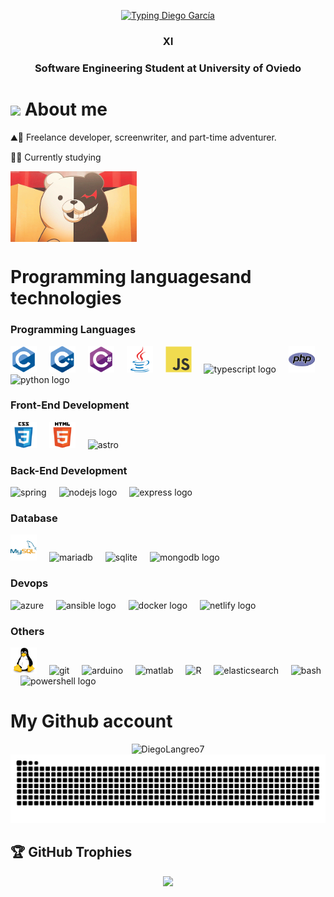 <p align="center">
  <a href="https://git.io/typing-svg">
    <img src="https://readme-typing-svg.herokuapp.com?font=Inconsolata&size=48&pause=1000&color=FFFFFF&background=0d1117&center=true&vCenter=true&width=500&height=120&lines=Diego+Garc%C3%ADa"alt="Typing Diego García"/>
  </a>
</p>

<h3 align="center">Ⅺ</h3>
<h3 align="center">Software Engineering Student at University of Oviedo</h3>



# <img src="https://cdn-icons-png.flaticon.com/512/3135/3135715.png" width="30"> About me

⛰️🌊 Freelance developer, screenwriter, and part-time adventurer.

📔🔭 Currently studying

<p style="display: flex; gap: 2em" align="center">
  <img src="Multimedia/monokuma.gif" width="40%">
</p>

# Programming languages ​​and technologies

### Programming Languages
<div align="left">
  <img src="https://raw.githubusercontent.com/devicons/devicon/master/icons/c/c-original.svg" alt="c" width="42" height="42" />
  <img width="12" />
  <img src="https://raw.githubusercontent.com/devicons/devicon/master/icons/cplusplus/cplusplus-original.svg" alt="cplusplus" width="42" height="42" />
  <img width="12" />
  <img src="https://raw.githubusercontent.com/devicons/devicon/master/icons/csharp/csharp-original.svg" alt="csharp" width="42" height="42" />
  <img width="12" />
  <img src="https://raw.githubusercontent.com/devicons/devicon/master/icons/java/java-original.svg" alt="java" width="42" height="42" />
  <img width="12" />
  <img src="https://raw.githubusercontent.com/devicons/devicon/master/icons/javascript/javascript-original.svg" alt="javascript" width="42" height="42" />
  <img width="12" />
  <img src="https://cdn.jsdelivr.net/gh/devicons/devicon/icons/typescript/typescript-original.svg" height="40" alt="typescript logo"  />
  <img width="12" />
  <img src="https://raw.githubusercontent.com/devicons/devicon/master/icons/php/php-original.svg" alt="php" width="42" height="42" />
  <img width="12" />
  <img src="https://cdn.jsdelivr.net/gh/devicons/devicon/icons/python/python-original.svg" height="40" alt="python logo"  />
  <img width="12" />
</div>

### Front-End Development
<div align="left">
  <img src="https://raw.githubusercontent.com/devicons/devicon/master/icons/css3/css3-original-wordmark.svg" alt="css3" width="42" height="42" />
  <img width="12" />
  <img src="https://raw.githubusercontent.com/devicons/devicon/master/icons/html5/html5-original-wordmark.svg" alt="html5" width="42" height="42" />
  <img width="12" />
  <img src="https://cdn.jsdelivr.net/npm/simple-icons@v10/icons/astro.svg" alt="astro" width="42" height="42" />
</div>


### Back-End Development
<div align="left">
  <img src="https://www.vectorlogo.zone/logos/springio/springio-icon.svg" alt="spring" width="42" height="42" /> 
  <img width="12" />
  <img src="https://cdn.jsdelivr.net/gh/devicons/devicon/icons/nodejs/nodejs-original.svg" height="40" alt="nodejs logo"  />
  <img width="12" />
  <img src="https://cdn.jsdelivr.net/gh/devicons/devicon/icons/express/express-original.svg" height="40" alt="express logo"  />
</div>

### Database
<div align="left">
  <img src="https://raw.githubusercontent.com/devicons/devicon/master/icons/mysql/mysql-original-wordmark.svg" alt="mysql" width="42" height="42" />
  <img width="12" />
  <img src="https://www.vectorlogo.zone/logos/mariadb/mariadb-icon.svg" alt="mariadb" width="42" height="42" />
  <img width="12" />
  <img src="https://www.vectorlogo.zone/logos/sqlite/sqlite-icon.svg" alt="sqlite" width="42" height="42" />
  <img width="12" />
  <img src="https://cdn.jsdelivr.net/gh/devicons/devicon/icons/mongodb/mongodb-original.svg" height="40" alt="mongodb logo"  />
</div>

### Devops
<div align="left">
  <img src="https://www.vectorlogo.zone/logos/microsoft_azure/microsoft_azure-icon.svg" alt="azure" width="42" height="42" />
  <img width="12" />
  <img src="https://cdn.jsdelivr.net/gh/devicons/devicon/icons/ansible/ansible-original.svg" height="40" alt="ansible logo"  />
  <img width="12" />
  <img src="https://cdn.simpleicons.org/docker/2496ED" height="40" alt="docker logo"  />
  <img width="12" />
  <img src="https://cdn.simpleicons.org/netlify/00C7B7" height="40" alt="netlify logo" />
</div>


### Others
<div align="left">
  <img src="https://raw.githubusercontent.com/devicons/devicon/master/icons/linux/linux-original.svg" alt="linux" width="42" height="42" />
  <img width="12" />
  <img src="https://www.vectorlogo.zone/logos/git-scm/git-scm-icon.svg" alt="git" width="42" height="42" />
  <img width="12" />
  <img src="https://cdn.worldvectorlogo.com/logos/arduino-1.svg" alt="arduino" width="42" height="42" />
  <img width="12" />
  <img src="https://upload.wikimedia.org/wikipedia/commons/2/21/Matlab_Logo.png" alt="matlab" width="42" height="42" />
  <img width="12" />
  <img src="https://www.r-project.org/logo/Rlogo.svg" alt="R" width="42" height="42" />
  <img width="12" />
  <img src="https://www.vectorlogo.zone/logos/elastic/elastic-icon.svg" alt="elasticsearch" width="42" height="42" />
  <img width="12" />
  <img src="https://www.vectorlogo.zone/logos/gnu_bash/gnu_bash-icon.svg" alt="bash" width="42" height="42" />
  <img width="12" />
  <img src="https://skillicons.dev/icons?i=powershell" height="40" alt="powershell logo"  />
</div>

# My Github account

<div align="center">
  <img src="https://komarev.com/ghpvc/?username=DiegoLangreo7&label=Profile%20views&color=c40000&style=flat" alt="DiegoLangreo7" />
</div>

<div align="center">
  <picture>
    <source media="(prefers-color-scheme: dark)" srcset="https://raw.githubusercontent.com/diegolangreo7/diegolangreo7/output/github-snake-dark.svg" />
    <source media="(prefers-color-scheme: light)" srcset="https://raw.githubusercontent.com/diegolangreo7/diegolangreo7/output/github-snake.svg" />
    <img alt="github-snake" src="https://raw.githubusercontent.com/diegolangreo7/diegolangreo7/output/github-snake.svg" />
  </picture>
</div>

## 🏆 GitHub Trophies
<div align="center">
  <img src="https://github-profile-trophy.vercel.app/?username=DiegoLangreo7&theme=radical&no-frame=true&no-bg=true&margin-w=4"/>
</div>
